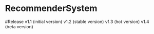 RecommenderSystem
=================

#Release
v1.1 (initial version)
v1.2 (stable version)
v1.3 (hot version)
v1.4 (beta version)